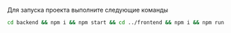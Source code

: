 Для запуска проекта выполните следующие команды
```sh
cd backend && npm i && npm start && cd ../frontend && npm i && npm run dev
```